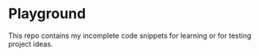 # Playground
This repo contains my incomplete code snippets for learning or for testing project ideas.
